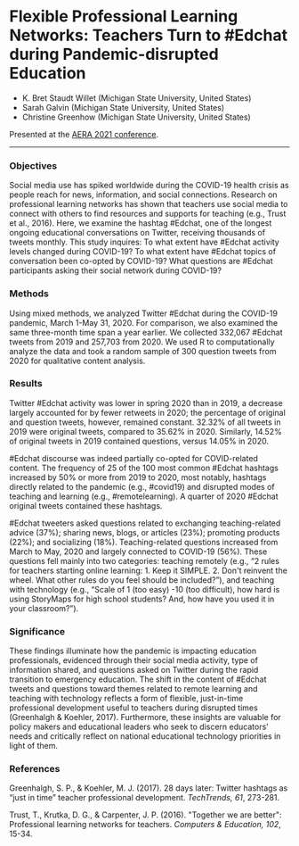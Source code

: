 # Flexible Professional Learning Networks: Teachers Turn to #Edchat during Pandemic-disrupted Education

- K. Bret Staudt Willet (Michigan State University, United States)
- Sarah Galvin (Michigan State University, United States)
- Christine Greenhow (Michigan State University, United States)

Presented at the [AERA 2021 conference](https://tinyurl.com/y4ecr96s).

<hr>

### Objectives

Social media use has spiked worldwide during the COVID-19 health crisis as people reach for news, information, and social connections. Research on professional learning networks has shown that teachers use social media to connect with others to find resources and supports for teaching (e.g., Trust et al., 2016). Here, we examine the hashtag #Edchat, one of the longest ongoing educational conversations on Twitter, receiving thousands of tweets monthly. This study inquires: To what extent have #Edchat activity levels changed during COVID-19? To what extent have #Edchat topics of conversation been co-opted by COVID-19? What questions are #Edchat participants asking their social network during COVID-19? 

### Methods

Using mixed methods, we analyzed Twitter #Edchat during the COVID-19 pandemic, March 1-May 31, 2020. For comparison, we also examined the same three-month time span a year earlier. We collected 332,067 #Edchat tweets from 2019 and 257,703 from 2020. We used R to computationally analyze the data and took a random sample of 300 question tweets from 2020 for qualitative content analysis.

### Results

Twitter \#Edchat activity was lower in spring 2020 than in 2019, a decrease largely accounted for by fewer retweets in 2020; the percentage of original and question tweets, however, remained constant. 32.32% of all tweets in 2019 were  original tweets, compared to 35.62% in 2020. Similarly, 14.52% of original tweets in 2019 contained questions, versus 14.05% in 2020.

\#Edchat discourse was indeed partially co-opted for COVID-related content. The frequency of 25 of the 100 most common #Edchat hashtags increased by 50% or more from 2019 to 2020,  most notably, hashtags directly related to the pandemic (e.g., #covid19) and disrupted modes of teaching and learning (e.g., #remotelearning). A quarter of 2020 #Edchat original tweets contained these hashtags.

\#Edchat tweeters asked questions related to exchanging teaching-related advice (37%); sharing news, blogs, or articles (23%);  promoting products (22%); and socializing (18%). Teaching-related questions increased from March to May, 2020 and largely connected to COVID-19 (56%). These questions fell mainly into two categories: teaching remotely (e.g., “2 rules for teachers starting online learning: 1. Keep it SIMPLE. 2. Don't reinvent the wheel. What other rules do you feel should be included?”), and teaching with technology (e.g., “Scale of 1 (too easy) -10 (too difficult), how hard is using StoryMaps for high school students? And, how have you used it in your classroom?”).

### Significance

These findings illuminate how the pandemic is impacting education professionals, evidenced through their social media activity, type of information shared, and questions asked on Twitter during the rapid transition to emergency education. The shift in the content of #Edchat tweets and questions toward themes related to remote learning and teaching with technology reflects a form of flexible, just-in-time professional development useful to teachers during disrupted times (Greenhalgh & Koehler, 2017). Furthermore, these insights are valuable for policy makers and educational leaders who seek to discern educators’ needs and critically reflect on national educational technology priorities in light of them. 

### References

Greenhalgh, S. P., & Koehler, M. J. (2017). 28 days later: Twitter hashtags as “just in time” teacher professional development. *TechTrends, 61*, 273-281.

Trust, T., Krutka, D. G., & Carpenter, J. P. (2016). "Together we are better": Professional learning networks for teachers. *Computers & Education, 102*, 15-34.